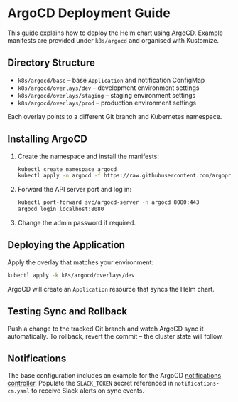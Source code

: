 # ArgoCD Deployment Guide

This guide explains how to deploy the Helm chart using [ArgoCD](https://argo-cd.readthedocs.io/). Example manifests are provided under `k8s/argocd` and organised with Kustomize.

## Directory Structure
- `k8s/argocd/base` – base `Application` and notification ConfigMap
- `k8s/argocd/overlays/dev` – development environment settings
- `k8s/argocd/overlays/staging` – staging environment settings
- `k8s/argocd/overlays/prod` – production environment settings

Each overlay points to a different Git branch and Kubernetes namespace.

## Installing ArgoCD
1. Create the namespace and install the manifests:
   ```bash
   kubectl create namespace argocd
   kubectl apply -n argocd -f https://raw.githubusercontent.com/argoproj/argo-cd/stable/manifests/install.yaml
   ```
2. Forward the API server port and log in:
   ```bash
   kubectl port-forward svc/argocd-server -n argocd 8080:443
   argocd login localhost:8080
   ```
3. Change the admin password if required.

## Deploying the Application
Apply the overlay that matches your environment:
```bash
kubectl apply -k k8s/argocd/overlays/dev
```
ArgoCD will create an `Application` resource that syncs the Helm chart.

## Testing Sync and Rollback
Push a change to the tracked Git branch and watch ArgoCD sync it automatically. To rollback, revert the commit – the cluster state will follow.

## Notifications
The base configuration includes an example for the ArgoCD [notifications controller](https://argo-cd.readthedocs.io/en/stable/operator-manual/notifications/). Populate the `SLACK_TOKEN` secret referenced in `notifications-cm.yaml` to receive Slack alerts on sync events.
